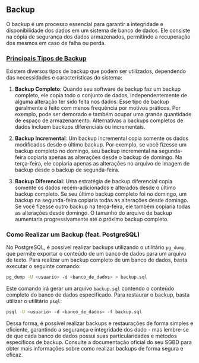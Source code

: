 ## Backup

O backup é um processo essencial para garantir a integridade e disponibilidade dos dados em um sistema de banco de dados. Ele consiste na cópia de segurança dos dados armazenados, permitindo a recuperação dos mesmos em caso de falha ou perda.

### [Principais Tipos de Backup](https://aws.amazon.com/pt/compare/the-difference-between-incremental-differential-and-other-backups)

Existem diversos tipos de backup que podem ser utilizados, dependendo das necessidades e características do sistema:

1. **Backup Completo**: Quando seu software de backup faz um backup completo, ele copia todo o conjunto de dados, independentemente de alguma alteração ter sido feita nos dados. Esse tipo de backup geralmente é feito com menos frequência por motivos práticos. Por exemplo, pode ser demorado e também ocupar uma grande quantidade de espaço de armazenamento. Alternativas a backups completos de dados incluem backups diferenciais ou incrementais.

2. **Backup Incremental**: Um backup incremental copia somente os dados modificados desde o último backup. Por exemplo, se você fizesse um backup completo no domingo, seu backup incremental na segunda-feira copiaria apenas as alterações desde o backup de domingo. Na terça-feira, ele copiaria apenas as alterações no arquivo de imagem de backup desde o backup de segunda-feira.

3. **Backup Diferencial**: Uma estratégia de backup diferencial copia somente os dados recém-adicionados e alterados desde o último backup completo. Se seu último backup completo foi no domingo, um backup na segunda-feira copiaria todas as alterações desde domingo. Se você fizesse outro backup na terça-feira, ele também copiaria todas as alterações desde domingo. O tamanho do arquivo de backup aumentaria progressivamente até o próximo backup completo.


### Como Realizar um Backup (feat. PostgreSQL)

No PostgreSQL, é possível realizar backups utilizando o utilitário `pg_dump`, que permite exportar o conteúdo de um banco de dados para um arquivo de texto. Para realizar um backup completo de um banco de dados, basta executar o seguinte comando:

```bash
pg_dump -U <usuario> -d <banco_de_dados> > backup.sql
```

Este comando irá gerar um arquivo `backup.sql` contendo o conteúdo completo do banco de dados especificado. Para restaurar o backup, basta utilizar o utilitário `psql`:

```bash
psql -U <usuario> -d <banco_de_dados> -f backup.sql
```

Dessa forma, é possível realizar backups e restaurações de forma simples e eficiente, garantindo a segurança e integridade dos dado - mas lembre-se de que cada banco de dados possui suas particularidades e métodos específicos de backup. Consulte a documentação oficial do seu SGBD para obter mais informações sobre como realizar backups de forma segura e eficaz.